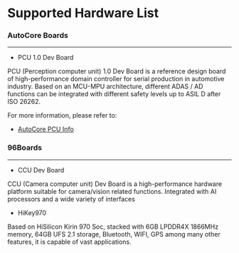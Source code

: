 # Supported Hardware List

### **AutoCore Boards**
---
- PCU 1.0 Dev Board

PCU (Perception computer unit) 1.0 Dev Board is a reference design board of high-performance domain controller for serial production in automotive industry. Based on an MCU-MPU architecture, different ADAS / AD functions can be integrated with different safety levels up to ASIL D after ISO 26262. 

For more information, please refer to:

* [AutoCore PCU Info](docs/Pcu_specification.md)

### **96Boards**
---
- CCU Dev Board

CCU (Camera computer unit) Dev Board is a high-performance hardware platform suitable for camera/vision related functions. Integrated with AI processors and a wide variety of interfaces

- HiKey970

Based on HiSilicon Kirin 970 Soc, stacked with 6GB LPDDR4X 1866MHz memory, 64GB UFS 2.1 storage, Bluetooth, WIFI, GPS among many other features, it is capable of vast applications. 
